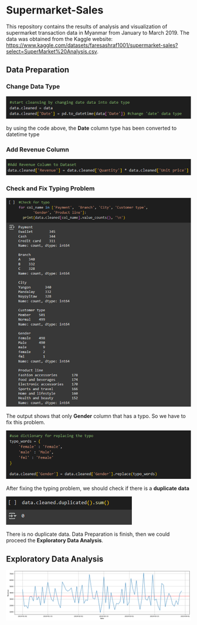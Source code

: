 # Supermarket-Sales
This repository contains the results of analysis and visualization of supermarket transaction data in Myanmar from January to March 2019. The data was obtained from the Kaggle website: https://www.kaggle.com/datasets/faresashraf1001/supermarket-sales?select=SuperMarket%20Analysis.csv.

## Data Preparation

### Change Data Type
![image alt](https://github.com/jokoGemblonG/Supermarket-Sales/blob/e4d93054a2d037c7e7b0f03a5eea5b6a1acb8e58/Photos/data_type_1.png)

by using the code above, the **Date** column type has been converted to datetime type

### Add Revenue Column
![image alt](https://github.com/jokoGemblonG/Supermarket-Sales/blob/0594217b22ea0325a479abfef8a6bffe2dc361d4/Photos/add_revenue_column.png)

### Check and Fix Typing Problem

![image alt](https://github.com/jokoGemblonG/Supermarket-Sales/blob/5ece26d1fcb3720cfeded10fd616a33003fc5432/Photos/typing_check.png)

The output shows that only **Gender** column that has a typo. So we have to fix this problem.

![image alt](https://github.com/jokoGemblonG/Supermarket-Sales/blob/5ece26d1fcb3720cfeded10fd616a33003fc5432/Photos/solving_the_typing_problem.png)

After fixing the typing problem, we should check if there is a **duplicate data**

![image alt](https://github.com/jokoGemblonG/Supermarket-Sales/blob/969c07976e105cd8511950b018cc5683aa44f7cc/Photos/duplicate_check.png)

There is no duplicate data. Data Preparation is finish, then we could proceed the **Exploratory Data Analysis**.

## Exploratory Data Analysis

![image alt](https://github.com/jokoGemblonG/Supermarket-Sales/blob/2a0e479426f6db090f14990fb16158a0007d6c0f/Photos/rev_changes.png)
